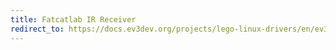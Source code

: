```yaml
---
title: Fatcatlab IR Receiver
redirect_to: https://docs.ev3dev.org/projects/lego-linux-drivers/en/ev3dev-jessie/sensor_data.html#fcl-ir
---
```


